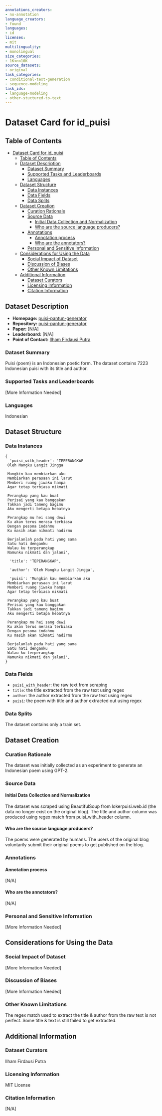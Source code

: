 ```yaml
---
annotations_creators:
- no-annotation
language_creators:
- found
languages:
- id
licenses:
- mit
multilinguality:
- monolingual
size_categories:
- 1K<n<10K
source_datasets:
- original
task_categories:
- conditional-text-generation
- sequence-modeling
task_ids:
- language-modeling
- other-stuctured-to-text
---
```


# Dataset Card for id_puisi

## Table of Contents
- [Dataset Card for id_puisi](#dataset-card-for-id_puisi)
  - [Table of Contents](#table-of-contents)
  - [Dataset Description](#dataset-description)
    - [Dataset Summary](#dataset-summary)
    - [Supported Tasks and Leaderboards](#supported-tasks-and-leaderboards)
    - [Languages](#languages)
  - [Dataset Structure](#dataset-structure)
    - [Data Instances](#data-instances)
    - [Data Fields](#data-fields)
    - [Data Splits](#data-splits)
  - [Dataset Creation](#dataset-creation)
    - [Curation Rationale](#curation-rationale)
    - [Source Data](#source-data)
      - [Initial Data Collection and Normalization](#initial-data-collection-and-normalization)
      - [Who are the source language producers?](#who-are-the-source-language-producers)
    - [Annotations](#annotations)
      - [Annotation process](#annotation-process)
      - [Who are the annotators?](#who-are-the-annotators)
    - [Personal and Sensitive Information](#personal-and-sensitive-information)
  - [Considerations for Using the Data](#considerations-for-using-the-data)
    - [Social Impact of Dataset](#social-impact-of-dataset)
    - [Discussion of Biases](#discussion-of-biases)
    - [Other Known Limitations](#other-known-limitations)
  - [Additional Information](#additional-information)
    - [Dataset Curators](#dataset-curators)
    - [Licensing Information](#licensing-information)
    - [Citation Information](#citation-information)

## Dataset Description

- **Homepage:** [puisi-pantun-generator](https://github.com/ilhamfp/puisi-pantun-generator)
- **Repository:** [puisi-pantun-generator](https://github.com/ilhamfp/puisi-pantun-generator)
- **Paper:** [N/A]
- **Leaderboard:** [N/A]
- **Point of Contact:** [Ilham Firdausi Putra](ilhamfputra31@gmail.com)

### Dataset Summary

Puisi (poem) is an Indonesian poetic form. The dataset contains 7223 Indonesian puisi with its title and author.

### Supported Tasks and Leaderboards

[More Information Needed]

### Languages

Indonesian

## Dataset Structure

### Data Instances
```
{
  'puisi_with_header': 'TEPERANGKAP 
 Oleh Mangku Langit Jingga 
  
 Mungkin kau membiarkan aku 
 Membiarkan perasaan ini larut 
 Memberi ruang jiwaku hampa 
 Agar tetap terbiasa nikmati 
  
 Perangkap yang kau buat 
 Perisai yang kau banggakan 
 Takkan jadi tameng bagimu 
 Aku mengerti betapa hebatnya 
  
 Perangkap mu hei sang dewi 
 Ku akan terus merasa terbiasa 
 Dengan pesona indahmu 
 Ku masih akan nikmati hadirmu 
  
 Berjalanlah pada hati yang sama 
 Satu hati denganku 
 Walau ku terperangkap 
 Namunku nikmati dan jalani',

  'title': 'TEPERANGKAP',

  'author': 'Oleh Mangku Langit Jingga',

  'puisi': 'Mungkin kau membiarkan aku 
 Membiarkan perasaan ini larut 
 Memberi ruang jiwaku hampa 
 Agar tetap terbiasa nikmati 
  
 Perangkap yang kau buat 
 Perisai yang kau banggakan 
 Takkan jadi tameng bagimu 
 Aku mengerti betapa hebatnya 
  
 Perangkap mu hei sang dewi 
 Ku akan terus merasa terbiasa 
 Dengan pesona indahmu 
 Ku masih akan nikmati hadirmu 
  
 Berjalanlah pada hati yang sama 
 Satu hati denganku 
 Walau ku terperangkap 
 Namunku nikmati dan jalani',
}
```
### Data Fields

- `puisi_with_header`: the raw text from scraping
- `title`: the title extracted from the raw text using regex
- `author`: the author extracted from the raw text using regex
- `puisi`: the poem with title and author extracted out using regex

### Data Splits

The dataset contains only a train set.

## Dataset Creation

### Curation Rationale

The dataset was initially collected as an experiment to generate an Indonesian poem using GPT-2.

### Source Data

#### Initial Data Collection and Normalization

The dataset was scraped using BeautifulSoup from lokerpuisi.web.id (the data no longer exist on the original blog). The title and author column was produced using regex match from puisi_with_header column.

#### Who are the source language producers?

The poems were generated by humans. The users of the original blog voluntarily submit their original poems to get published on the blog.

### Annotations

#### Annotation process

[N/A]

#### Who are the annotators?

[N/A]

### Personal and Sensitive Information

[More Information Needed]

## Considerations for Using the Data

### Social Impact of Dataset

[More Information Needed]

### Discussion of Biases

[More Information Needed]

### Other Known Limitations

The regex match used to extract the title & author from the raw text is not perfect. Some title & text is still failed to get extracted.

## Additional Information

### Dataset Curators

Ilham Firdausi Putra

### Licensing Information

MIT License

### Citation Information

[N/A]
